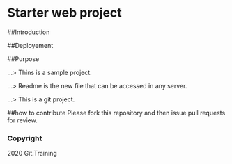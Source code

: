 # Starter web project

##Introduction

##Deployement

##Purpose

...> Thins is a sample project.

...> Readme is the new file that can be accessed in any server.


...> This is a git project.

##how to contribute
Please fork this repository and then issue pull requests for review.
### Copyright
2020 Git.Training
